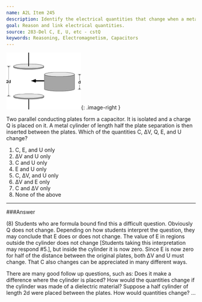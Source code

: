 ```yaml
---
name: A2L Item 245
description: Identify the electrical quantities that change when a metallic cylinder is placed in an isolated capacitor.
goal: Reason and link electrical quantities.
source: 283-Del C, E, U, etc - cstQ
keywords: Reasoning, Electromagnetism, Capacitors
---
```


![Item245_fig1.gif](../images/Item245_fig1.gif){: .image-right } 

Two parallel conducting plates form a capacitor.  It is isolated and a
charge Q is placed on it.  A metal cylinder of length half the plate
separation is then inserted between the plates. Which of the quantities
C, ΔV, Q, E, and U change?

1. C, E, and U only
2. ΔV and U only
3. C and U only
4. E and U only
5. C, ΔV, and U only
6. ΔV and E only
7. C and ΔV only
8. None of the above


<hr/>

###Answer

(8) Students who are formula bound find this a difficult question.
Obviously Q does not change. Depending on how students interpret the
question, they may conclude that E does or does not change. The value of
E in regions outside the cylinder does not change [Students taking this
interpretation may respond #5.], but inside the cylinder it is now zero.
Since E is now zero for half of the distance between the original
plates, both ΔV and U must change. That C also changes can be
appreciated in many different ways.

There are many good follow up questions, such as: Does it make a
difference where the cylinder is placed? How would the quantities change
if the cylinder was made of a dielectric material? Suppose a half
cylinder of length 2d were placed between the plates. How would
quantities change? 
...

